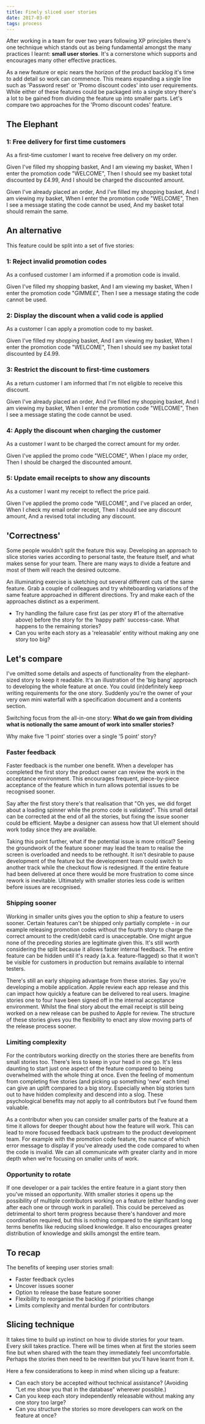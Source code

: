 ```yaml
---
title: Finely sliced user stories
date: 2017-03-07
tags: process
---
```


After working in a team for over two years following XP principles there's one technique which stands out as being fundamental amongst the many practices I learnt: **small user stories**. It's a cornerstone which supports and encourages many other effective practices.

As a new feature or epic nears the horizon of the product backlog it's time to add detail so work can commence. This means expanding a single line such as 'Password reset' or 'Promo discount codes' into user requirements. While either of these features could be packaged into a single story there's a lot to be gained from dividing the feature up into smaller parts. Let's compare two approaches for the 'Promo discount codes' feature.

## The Elephant

### 1: Free delivery for first time customers
As a first-time customer I want to receive free delivery on my order.

Given I've filled my shopping basket,
And I am viewing my basket,
When I enter the promotion code "WELCOME",
Then I should see my basket total discounted by £4.99,
And I should be charged the discounted amount.

Given I've already placed an order,
And I've filled my shopping basket,
And I am viewing my basket,
When I enter the promotion code "WELCOME",
Then I see a message stating the code cannot be used,
And my basket total should remain the same.

## An alternative
This feature could be split into a set of five stories:

### 1: Reject invalid promotion codes
As a confused customer I am informed if a promotion code is invalid.

Given I've filled my shopping basket,
And I am viewing my basket,
When I enter the promotion code "GIMME£",
Then I see a message stating the code cannot be used.

### 2: Display the discount when a valid code is applied
As a customer I can apply a promotion code to my basket.

Given I've filled my shopping basket,
And I am viewing my basket,
When I enter the promotion code "WELCOME",
Then I should see my basket total discounted by £4.99.

### 3: Restrict the discount to first-time customers
As a return customer I am informed that I'm not eligible to receive this discount.

Given I've already placed an order,
And I've filled my shopping basket,
And I am viewing my basket,
When I enter the promotion code "WELCOME",
Then I see a message stating the code cannot be used.

### 4: Apply the discount when charging the customer
As a customer I want to be charged the correct amount for my order.

Given I've applied the promo code "WELCOME",
When I place my order,
Then I should be charged the discounted amount.

### 5: Update email receipts to show any discounts
As a customer I want my receipt to reflect the price paid.

Given I've applied the promo code "WELCOME",
and I've placed an order,
When I check my email order receipt,
Then I should see any discount amount,
And a revised total including any discount.

## 'Correctness'
Some people wouldn't split the feature this way. Developing an approach to slice stories varies according to personal taste, the feature itself, and what makes sense for your team. There are many ways to divide a feature and most of them will reach the desired outcome.

An illuminating exercise is sketching out several different cuts of the same feature. Grab a couple of colleagues and try whiteboarding variations of the same feature approached in different directions. Try and make each of the approaches distinct as a experiment.

-  Try handling the failure case first (as per story #1 of the alternative above) before the story for the 'happy path' success-case. What happens to the remaining stories?
- Can you write each story as a 'releasable' entity without making any one story too big?

## Let's compare
I've omitted some details and aspects of functionality from the elephant-sized story to keep it readable. It's an illustration of the 'big bang' approach to developing the whole feature at once. You could (in)definitely keep writing requirements for the one story. Suddenly you're the owner of your very own mini waterfall with a specification document and a contents section.

Switching focus from the all-in-one story: **What do we gain from dividing what is notionally the same amount of work into smaller stories?**

Why make five '1 point' stories over a single '5 point' story?

### Faster feedback
Faster feedback is the number one benefit. When a developer has completed the first story the product owner can review the work in the acceptance environment. This encourages frequent, piece-by-piece acceptance of the feature which in turn allows potential issues to be recognised sooner.

Say after the first story there's that realisation that "Oh yes, we did forget about a loading spinner while the promo code is validated". This small detail can be corrected at the end of all the stories, but fixing the issue sooner could be efficient. Maybe a designer can assess how that UI element should work today since they are available.

Taking this point further, what if the potential issue is more critical? Seeing the groundwork of the feature sooner may lead the team to realise the screen is overloaded and needs to be rethought. It isn't desirable to pause development of the feature but the development team could switch to another track while the checkout flow is redesigned. If the entire feature had been delivered at once there would be more frustration to come since rework is inevitable. Ultimately with smaller stories less code is written before issues are recognised.

### Shipping sooner
Working in smaller units gives you the option to ship a feature to users sooner. Certain features can't be shipped only partially complete - in our example releasing promotion codes without the fourth story to charge the correct amount to the credit/debit card is unacceptable. One might argue none of the preceding stories are legitimate given this. It's still worth considering the split because it allows faster internal feedback. The entire feature can be hidden until it's ready (a.k.a. feature-flagged) so that it won't be visible for customers in production but remains available to internal testers.

There's still an early shipping advantage from these stories. Say you're developing a mobile application. Apple review each app release and this can impact how quickly a feature can be delivered to real users. Imagine stories one to four have been signed off in the internal acceptance environment. Whilst the final story about the email receipt is still being worked on a new release can be pushed to Apple for review. The structure of these stories gives you the flexibility to enact any slow moving parts of the release process sooner.

### Limiting complexity
For the contributors working directly on the stories there are benefits from small stories too. There's less to keep in your head in one go. It's less daunting to start just one aspect of the feature compared to being overwhelmed with the whole thing at once. Even the feeling of momentum from completing five stories (and picking up something 'new' each time) can give an uplift compared to a big story. Especially when big stories turn out to have hidden complexity and descend into a slog. These psychological benefits may not apply to all contributors but I've found them valuable.

As a contributor when you can consider smaller parts of the feature at a time it allows for deeper thought about how the feature will work. This can lead to more focused feedback back upstream to the product development team. For example with the promotion code feature, the nuance of which error message to display if you've already used the code compared to when the code is invalid. We can all communicate with greater clarity and in more depth when we're focusing on smaller units of work.

### Opportunity to rotate
If one developer or a pair tackles the entire feature in a giant story then you've missed an opportunity. With smaller stories it opens up the possibility of multiple contributors working on a feature (either handing over after each one or through work in parallel). This could be perceived as detrimental to short term progress because there's handover and more coordination required, but this is nothing compared to the significant long terms benefits like reducing siloed knowledge. It also encourages greater distribution of knowledge and skills amongst the entire team.

## To recap
The benefits of keeping user stories small:

- Faster feedback cycles
- Uncover issues sooner
- Option to release the base feature sooner
- Flexibility to reorganise the backlog if priorities change
- Limits complexity and mental burden for contributors

## Slicing technique
It takes time to build up instinct on how to divide stories for your team. Every skill takes practice. There will be times when at first the stories seem fine but when shared with the team they immediately feel uncomfortable. Perhaps the stories then need to be rewritten but you'll have learnt from it.

Here a few considerations to keep in mind when slicing up a feature:

- Can each story be accepted without technical assistance? (Avoiding "Let me show you that in the database" wherever possible.)
- Can you keep each story independently releasable without making any one story too large?
- Can you structure the stories so more developers can work on the feature at once?
